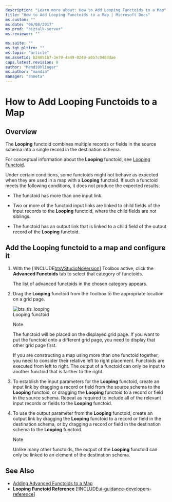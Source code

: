 ```yaml
---
description: "Learn more about: How to Add Looping Functoids to a Map"
title: "How to Add Looping Functoids to a Map | Microsoft Docs"
ms.custom: ""
ms.date: "06/08/2017"
ms.prod: "biztalk-server"
ms.reviewer: ""

ms.suite: ""
ms.tgt_pltfrm: ""
ms.topic: "article"
ms.assetid: b24051b7-3e79-4a49-8249-a057c048ddae
caps.latest.revision: 8
author: "MandiOhlinger"
ms.author: "mandia"
manager: "anneta"
---
```

# How to Add Looping Functoids to a Map

## Overview
The **Looping** functoid combines multiple records or fields in the source schema into a single record in the destination schema.  

 For conceptual information about the **Looping** functoid, see [Looping Functoid](../core/looping-functoid.md).  

 Under certain conditions, some functoids might not behave as expected when they are used in a map with a **Looping** functoid. If such a functoid meets the following conditions, it does not produce the expected results:  

-   The functoid has more than one input link.  

-   Two or more of the functoid input links are linked to child fields of the input records to the **Looping** functoid, where the child fields are not siblings.  

-   The functoid has an output link that is linked to a child field of the output record of the **Looping** functoid.  

## Add the Looping functoid to a map and configure it  

1. With the [!INCLUDE[btsVStudioNoVersion](../includes/btsvstudionoversion-md.md)] Toolbox active, click the **Advanced Functoids** tab to select that category of functoids.  

    The list of advanced functoids in the chosen category appears.  

2. Drag the **Looping** functoid from the Toolbox to the appropriate location on a grid page.  

    ![](../core/media/bts-tls-looping.gif "bts_tls_looping")  
   Looping functoid  

   > [!NOTE]
   >  The functoid will be placed on the displayed grid page. If you want to put the functoid onto a different grid page, you need to display that other grid page first.  
   > 
   >  If you are constructing a map using more than one functoid together, you need to consider their relative left to right placement. Functoids are executed from left to right. The output of a functoid can only be input to another functoid that is farther to the right.  

3. To establish the input parameters for the **Looping** functoid, create an input link by dragging a record or field from the source schema to the **Looping** functoid, or dragging the **Looping** functoid to a record or field in the source schema. Repeat as required to include all of the relevant input records or fields to the **Looping** functoid.  

4. To use the output parameter from the **Looping** functoid, create an output link by dragging the **Looping** functoid to a record or field in the destination schema, or by dragging a record or field in the destination schema to the **Looping** functoid.  

   > [!NOTE]
   >  Unlike many other functoids, the output of the **Looping** functoid can only be linked to an element of the destination schema.  

## See Also  
- [Adding Advanced Functoids to a Map](../core/adding-advanced-functoids-to-a-map.md)   
- **Looping Functoid Reference** [!INCLUDE[ui-guidance-developers-reference](../includes/ui-guidance-developers-reference.md)]
